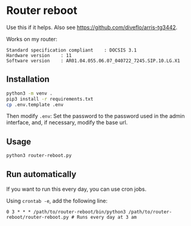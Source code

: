 # Router reboot

Use this if it helps. Also see <https://github.com/diveflo/arris-tg3442>.

Works on my router:

```plain
Standard specification compliant	: DOCSIS 3.1
Hardware version	: 11
Software version	: AR01.04.055.06.07_040722_7245.SIP.10.LG.X1
```

## Installation

```bash
python3 -m venv .
pip3 install -r requirements.txt
cp .env.template .env
```

Then modify `.env`: Set the password to the password used in the admin interface, and, if necessary, modify the base url.

## Usage

```bash
python3 router-reboot.py
```

## Run automatically

If you want to run this every day, you can use cron jobs.

Using `crontab -e`, add the following line:

```plain
0 3 * * * /path/to/router-reboot/bin/python3 /path/to/router-reboot/router-reboot.py # Runs every day at 3 am
```
